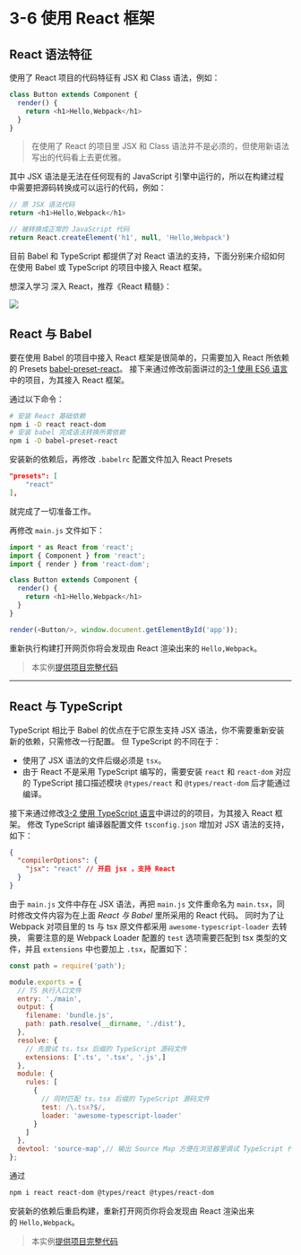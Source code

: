 # 3-6 使用 React 框架

## React 语法特征

使用了 React 项目的代码特征有 JSX 和 Class 语法，例如：

```js
class Button extends Component {
  render() {
    return <h1>Hello,Webpack</h1>
  }
}

```

> 在使用了 React 的项目里 JSX 和 Class 语法并不是必须的，但使用新语法写出的代码看上去更优雅。

其中 JSX 语法是无法在任何现有的 JavaScript 引擎中运行的，所以在构建过程中需要把源码转换成可以运行的代码，例如：

```js
// 原 JSX 语法代码
return <h1>Hello,Webpack</h1>

// 被转换成正常的 JavaScript 代码
return React.createElement('h1', null, 'Hello,Webpack')

```

目前 Babel 和 TypeScript 都提供了对 React 语法的支持，下面分别来介绍如何在使用 Babel 或 TypeScript 的项目中接入 React 框架。

想深入学习 深入 React，推荐《React 精髓》：

![](http://union-click.jd.com/jdc?d=NLTvYa) 

## React 与 Babel

要在使用 Babel 的项目中接入 React 框架是很简单的，只需要加入 React 所依赖的 Presets [babel-preset-react](https://babeljs.io/docs/plugins/preset-react/)。 接下来通过修改前面讲过的[3-1 使用 ES6 语言](./quarter3-1.html)中的项目，为其接入 React 框架。

通过以下命令：

```bash
# 安装 React 基础依赖
npm i -D react react-dom
# 安装 babel 完成语法转换所需依赖
npm i -D babel-preset-react

```

安装新的依赖后，再修改 `.babelrc` 配置文件加入 React Presets

```json
"presets": [
    "react"
],

```

就完成了一切准备工作。

再修改 `main.js` 文件如下：

```js
import * as React from 'react';
import { Component } from 'react';
import { render } from 'react-dom';

class Button extends Component {
  render() {
    return <h1>Hello,Webpack</h1>
  }
}

render(<Button/>, window.document.getElementById('app'));

```

重新执行构建打开网页你将会发现由 React 渲染出来的 `Hello,Webpack`。

> 本实例[提供项目完整代码](../projectDemo/3-6使用React框架Babel.zip)

* * *

## React 与 TypeScript

TypeScript 相比于 Babel 的优点在于它原生支持 JSX 语法，你不需要重新安装新的依赖，只需修改一行配置。 但 TypeScript 的不同在于：

*   使用了 JSX 语法的文件后缀必须是 `tsx`。
*   由于 React 不是采用 TypeScript 编写的，需要安装 `react` 和 `react-dom` 对应的 TypeScript 接口描述模块 `@types/react` 和 `@types/react-dom` 后才能通过编译。

接下来通过修改[3-2 使用 TypeScript 语言](./quarter3-2.html)中讲过的的项目，为其接入 React 框架。 修改 TypeScript 编译器配置文件 `tsconfig.json` 增加对 JSX 语法的支持，如下：

```json
{
  "compilerOptions": {
    "jsx": "react" // 开启 jsx ，支持 React
  }
}

```

由于 `main.js` 文件中存在 JSX 语法，再把 `main.js` 文件重命名为 `main.tsx`，同时修改文件内容为在上面 *React 与 Babel* 里所采用的 React 代码。 同时为了让 Webpack 对项目里的 ts 与 tsx 原文件都采用 `awesome-typescript-loader` 去转换， 需要注意的是 Webpack Loader 配置的 `test` 选项需要匹配到 tsx 类型的文件，并且 `extensions` 中也要加上 `.tsx`，配置如下：

```js
const path = require('path');

module.exports = {
  // TS 执行入口文件
  entry: './main',
  output: {
    filename: 'bundle.js',
    path: path.resolve(__dirname, './dist'),
  },
  resolve: {
    // 先尝试 ts，tsx 后缀的 TypeScript 源码文件 
    extensions: ['.ts', '.tsx', '.js',] 
  },
  module: {
    rules: [
      {
        // 同时匹配 ts，tsx 后缀的 TypeScript 源码文件 
        test: /\.tsx?$/,
        loader: 'awesome-typescript-loader'
      }
    ]
  },
  devtool: 'source-map',// 输出 Source Map 方便在浏览器里调试 TypeScript 代码
};

```

通过

```bash
npm i react react-dom @types/react @types/react-dom

```

安装新的依赖后重启构建，重新打开网页你将会发现由 React 渲染出来的 `Hello,Webpack`。

> 本实例[提供项目完整代码](../projectDemo/3-6使用React框架TypeScript.zip)



